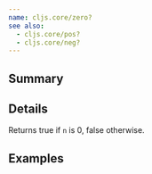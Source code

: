 ```yaml
---
name: cljs.core/zero?
see also:
  - cljs.core/pos?
  - cljs.core/neg?
---
```


## Summary

## Details

Returns true if `n` is 0, false otherwise.

## Examples
